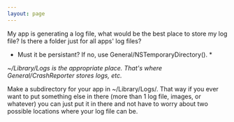 ```yaml
---
layout: page
---
```




My app is generating a log file, what would be the best place to store my log file?  Is there a folder just for all apps' log files?

* Must it be persistant? If no, use General/NSTemporaryDirectory(). *

*~/Library/Logs is the appropriate place. That's where General/CrashReporter stores logs, etc.*

Make a subdirectory for your app in ~/Library/Logs/. That way if you ever want to put something else in there (more than 1 log file, images, or whatever) you can just put it in there and not have to worry about two possible locations where your log file can be.